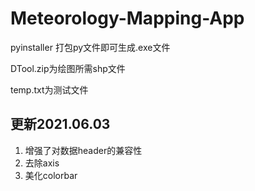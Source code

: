 # Meteorology-Mapping-App

pyinstaller 打包py文件即可生成.exe文件

DTool.zip为绘图所需shp文件

temp.txt为测试文件

## 更新2021.06.03
1. 增强了对数据header的兼容性
2. 去除axis
3. 美化colorbar
